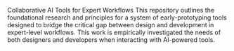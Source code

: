 Collaborative AI Tools for Expert Workflows
This repository outlines the foundational research and principles for a system of early-prototyping tools designed to bridge the critical gap between design and development in expert-level workflows. This work is empirically investigated the needs of both designers and developers when interacting with AI-powered tools.

